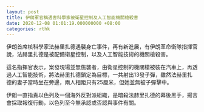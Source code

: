 ```yaml
---
layout: post
title: 伊朗軍官稱遇害科學家被衛星控制及人工智能機關槍殺害
date: 2020-12-08 01:01:19.000000000 +08:00
categories: rthk
---
```


伊朗首席核科學家法赫里扎德遇襲身亡事件，再有新進展，有伊朗革命衛隊指揮官說，法赫里扎德是被配備衛星控制，以及人工智能技術的機關槍殺害。

這名指揮官表示，案發現場並無施襲者，由衛星控制的機關槍被裝在汽車上，再透過人工智能技術，將法赫里扎德鎖定為目標，一共射出13發子彈，雖然法赫里扎德的妻子當時坐在旁邊，兩人相距只有25厘米，但她並無被子彈擊中。

伊朗一直指責以色列及一個海外反對派組織，是暗殺法赫里扎德的幕後黑手，揚言會採取報復行動，以色列至今無承認或否認與事件有關。
